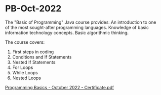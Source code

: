 # PB-Oct-2022

The "Basic of Programming" Java course provides:
An introduction to one of the most sought-after programming languages. 
Knowledge of basic information technology concepts. 
Basic algorithmic thinking.

The course covers:

1. First steps in coding
2. Conditions and If Statements
3. Nested If Statements
3. For Loops
4. While Loops
5. Nested Loops

[Programming Basics - October 2022 - Certificate.pdf](https://github.com/JulianJekov/SoftUni-Java-Programming-Basics-Oct-2022/files/14947296/Programming.Basics.-.October.2022.-.Certificate.pdf)
